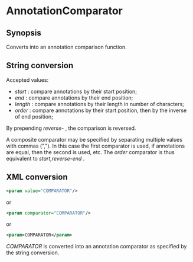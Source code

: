 <h1 class="converter">AnnotationComparator</h1>

## Synopsis

Converts into an annotation comparison function.

## String conversion

Accepted values:
*  *start* : compare annotations by their start position;
*  *end* : compare annotations by their end position;
*  *length* : compare annotations by their length in number of characters;
*  *order* : compare annotations by their start position, then by the inverse of end position;

By prepending *reverse-* , the comparison is reversed.

A composite comparator may be specified by separating multiple values with commas (","). In this case the first comparator is used, if annotations are equal, then the second is used, etc. The *order* comparator is thus equivalent to *start,reverse-end* .

## XML conversion



```xml
<param value="COMPARATOR"/>
```

or

```xml
<param comparator="COMPARATOR"/>
```

or

```xml
<param>COMPARATOR</param>
```

 *COMPARATOR* is converted into an annotation comparator as specified by the string conversion.

